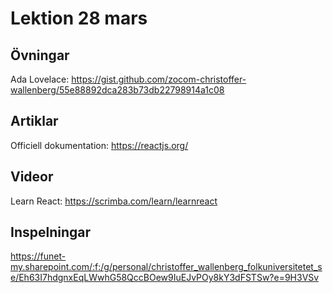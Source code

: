 # Lektion 28 mars

## Övningar

Ada Lovelace: https://gist.github.com/zocom-christoffer-wallenberg/55e88892dca283b73db22798914a1c08

## Artiklar

Officiell dokumentation: https://reactjs.org/

## Videor

Learn React: https://scrimba.com/learn/learnreact

## Inspelningar

https://funet-my.sharepoint.com/:f:/g/personal/christoffer_wallenberg_folkuniversitetet_se/Eh63I7hdgnxEqLWwhG58QccBOew9IuEJvPOy8kY3dFSTSw?e=9H3VSv